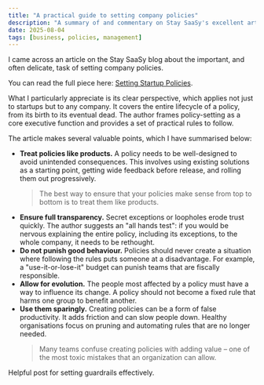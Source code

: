```yaml
---
title: "A practical guide to setting company policies"
description: "A summary of and commentary on Stay SaaSy's excellent article about the lifecycle of creating, managing, and retiring company policies."
date: 2025-08-04
tags: [business, policies, management]
---
```


I came across an article on the Stay SaaSy blog about the important, and often delicate, task of setting company policies.

You can read the full piece here: [Setting Startup Policies](https://staysaasy.com/management/2025/05/05/setting-startup-policies.html).

What I particularly appreciate is its clear perspective, which applies not just to startups but to any company. It covers the entire lifecycle of a policy, from its birth to its eventual dead. The author frames policy-setting as a core executive function and provides a set of practical rules to follow.

The article makes several valuable points, which I have summarised below:

*   **Treat policies like products.** A policy needs to be well-designed to avoid unintended consequences. This involves using existing solutions as a starting point, getting wide feedback before release, and rolling them out progressively.
    > The best way to ensure that your policies make sense from top to bottom is to treat them like products.
*   **Ensure full transparency.** Secret exceptions or loopholes erode trust quickly. The author suggests an "all hands test": if you would be nervous explaining the entire policy, including its exceptions, to the whole company, it needs to be rethought.
*   **Do not punish good behaviour.** Policies should never create a situation where following the rules puts someone at a disadvantage. For example, a "use-it-or-lose-it" budget can punish teams that are fiscally responsible.
*   **Allow for evolution.** The people most affected by a policy must have a way to influence its change. A policy should not become a fixed rule that harms one group to benefit another.
*   **Use them sparingly.** Creating policies can be a form of false productivity. It adds friction and can slow people down. Healthy organisations focus on pruning and automating rules that are no longer needed.
    > Many teams confuse creating policies with adding value – one of the most toxic mistakes that an organization can allow.

Helpful post for setting guardrails effectively. 